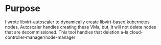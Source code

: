 # Purpose
I wrote libvirt-autoscaler to dynamically create libvirt-based kubernetes nodes.  Autoscaler handles creating these VMs, but, it will not delete nodes that are decommissioned.  This tool handles that deletion a-la cloud-controller-manager/node-manager
